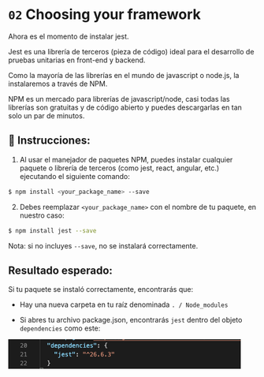 # `02` Choosing your framework

Ahora es el momento de instalar jest.

Jest es una librería de terceros (pieza de código) ideal para el desarrollo de pruebas unitarias en front-end y backend.

Como la mayoría de las librerías en el mundo de javascript o node.js, la instalaremos a través de NPM.

NPM es un mercado para librerías de javascript/node, casi todas las librerías son gratuitas y de código abierto y puedes descargarlas en tan solo un par de minutos.

## 📝 Instrucciones: 

1. Al usar el manejador de paquetes NPM, puedes instalar cualquier paquete o librería de terceros (como jest, react, angular, etc.) ejecutando el siguiente comando:

```bash
$ npm install <your_package_name> --save
```

2. Debes reemplazar `<your_package_name>` con el nombre de tu paquete, en nuestro caso:

```bash
$ npm install jest --save
```

Nota: si no incluyes `--save`, no se instalará correctamente.

## Resultado esperado:

Si tu paquete se instaló correctamente, encontrarás que:

+ Hay una nueva carpeta en tu raíz denominada `. / Node_modules`

+ Si abres tu archivo package.json, encontrarás `jest` dentro del objeto `dependencies` como este:

![Jest package](../../assets/jest-package.png)

